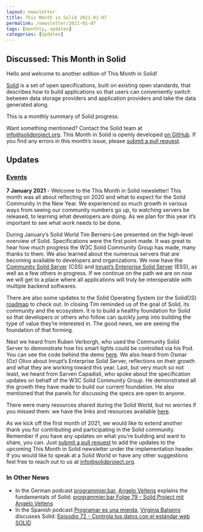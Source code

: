 ```yaml
---
layout: newsletter
title: This Month in Solid 2021-01-07
permalink: /newsletter/2021-01-07
tags: [monthly, updates]
categories: [Updates]
---
```


## Discussed: This Month in Solid 

Hello and welcome to another edition of This Month in Solid!

[Solid](http://solidproject.org/) is a set of open specifications, built on existing open standards, that describes how to build applications so that users can conveniently switch between data storage providers and application providers and take the data generated along.

This is a monthly summary of Solid progress.

Want something mentioned? Contact the Solid team at info@solidproject.org. This Month in Solid is openly developed [on GitHub](https://github.com/solid/solidproject.org/blob/master/_posts/newsletter/next.md). If you find any errors in this month’s issue, please [submit a pull request](https://github.com/solid/solidproject.org/pulls).

## Updates

### [Events](https://solidproject.org/events)

**7 January 2021** - 
Welcome to the This Month in Solid newsletter! This month was all about reflecting on 2020 and what to expect for the Solid Community in the New Year. We experienced so much growth in various ways from seeing our community numbers go up, to watching servers be released, to learning what developers are doing. As we plan for this year it’s important to see what work needs to be done. 

During January’s Solid World Tim Berners-Lee presented on the high-level overview of Solid. Specifications were the first point made. It was great to hear how much progress the W3C Solid Community Group has made, many thanks to them. We also learned about the numerous servers that are becoming available to developers and organizations. We now have the [Community Solid Server](https://solid.github.io/community-server/docs/) (CSS) and [Inrupt’s Enterprise Solid Server](https://inrupt.com/products/enterprise-solid-server) (ESS), as well as a few others in progress. If we continue on the path we are on now we will get to a place where all applications will truly be interoperable with multiple backend softwares.

There are also some updates to the Solid Operating System (or the SolidOS) [roadmap](https://solidos.solidcommunity.net/public/Roadmap/Tasks/index.ttl#this) to check out. In closing Tim reminded us of the goal of Solid, its community and the ecosystem. It is to build a healthy foundation for Solid so that developers or others who follow can quickly jump into building the type of value they’re interested in. The good news, we are seeing the foundation of that forming. 

Next we heard from Ruben Verborgh, who used the Community Solid Server to demonstrate how his smart lights could be controlled via his Pod. You can see the code behind the demo [here](https://github.com/RubenVerborgh/solid-hue). We also heard from Osmar (Oz) Olivo about Inrupt’s Enterprise Solid Server, reflections on their growth and what they are working toward this year. Last, but very much so not least, we heard from Sarven Capadisli, who spoke about the specification updates on behalf of the W3C Solid Community Group. He demonstrated all the growth they have made to build our current foundation. He also mentioned that the panels for discussing the specs are open to anyone.

There were many resources shared during the Solid World, but no worries if you missed them: we have the links and resources available [here](https://solidproject.org/events). 

As we kick off the first month of 2021, we would like to extend another thank you for contributing and participating in the Solid community. Remember if you have any updates on what you’re building and want to share, you can. Just [submit a pull request](https://github.com/solid/solidproject.org/blob/master/_posts/newsletter/next.md) to add the updates to the upcoming This Month in Solid newsletter under the implementation header. If you would like to speak at a Solid World or have any other suggestions feel free to reach out to us at info@solidproject.org.


### In Other News

* In the German podcast [programmier.bar](https://programmier.bar), [Angelo Veltens](https://angelo.veltens.org/profile/card#me) explains the fundamentals of Solid: [programmier.bar Folge 79 - Solid Project mit Angelo Veltens](https://www.programmier.bar/podcast-episodes/folge-79-solid-project-mit-angelo-veltens)
* In the Spanish podcast [Programar es una mierda](https://www.programaresunamierda.com/), [Virginia Balseiro](https://www.virginiabalseiro.com/) discusses Solid: [Episodio 72 - Controla tus datos con el estándar web SOLID](http://www.ivoox.com/episodio-72-controla-tus-datos-el-audios-mp3_rf_62216005_1.html)
